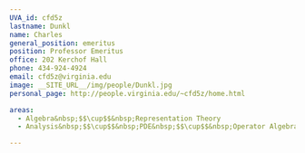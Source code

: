 ```yaml
---
UVA_id: cfd5z
lastname: Dunkl
name: Charles
general_position: emeritus
position: Professor Emeritus
office: 202 Kerchof Hall
phone: 434-924-4924
email: cfd5z@virginia.edu
image: __SITE_URL__/img/people/Dunkl.jpg
personal_page: http://people.virginia.edu/~cfd5z/home.html

areas:
  - Algebra&nbsp;$$\cup$$&nbsp;Representation Theory
  - Analysis&nbsp;$$\cup$$&nbsp;PDE&nbsp;$$\cup$$&nbsp;Operator Algebras

---
```

